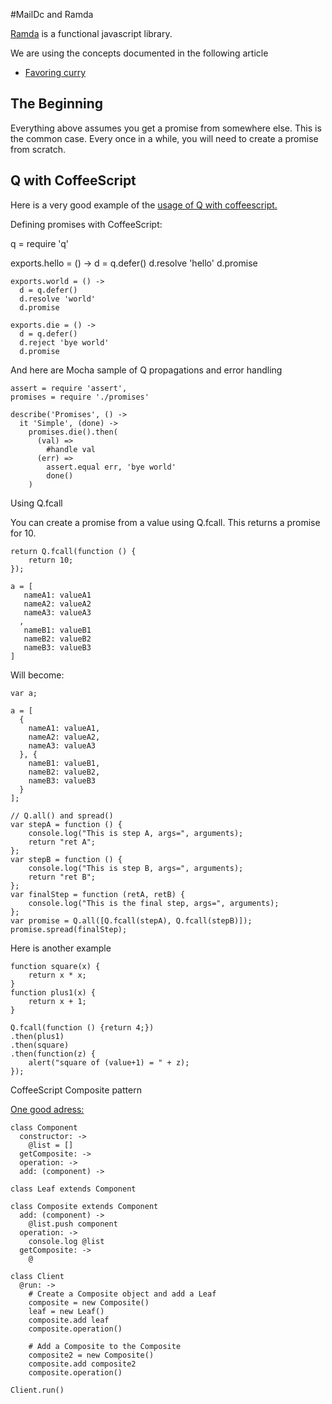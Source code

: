 #MailDc and Ramda

[Ramda](https://github.com/ramda/ramda) is a functional javascript library.

We are using the concepts documented in the following article

 - [Favoring curry](http://fr.umio.us/favoring-curry/)


The Beginning
-------------

Everything above assumes you get a promise from somewhere else. This is the common case. Every once in a while, you will need to create a promise from scratch.


## Q with CoffeeScript ##

Here is a very good example of the [usage of Q with coffeescript.](http://asaf.github.io/blog/2013/07/09/q-promises-with-coffeescript/)


Defining promises with CoffeeScript:


q = require 'q'

exports.hello = () ->
  d = q.defer()
  d.resolve 'hello'
  d.promise

    exports.world = () ->
      d = q.defer()
      d.resolve 'world'
      d.promise

    exports.die = () ->
      d = q.defer()
      d.reject 'bye world'
      d.promise

And here are Mocha sample of Q propagations and error handling


    assert = require 'assert',
    promises = require './promises'
    
    describe('Promises', () ->
      it 'Simple', (done) ->
        promises.die().then(
          (val) =>
            #handle val
          (err) =>
            assert.equal err, 'bye world'
            done()
        )




Using Q.fcall

You can create a promise from a value using Q.fcall. This returns a promise for 10.

    return Q.fcall(function () {
        return 10;
    });

    a = [
       nameA1: valueA1
       nameA2: valueA2
       nameA3: valueA3
      ,
       nameB1: valueB1
       nameB2: valueB2
       nameB3: valueB3
    ]

Will become:

    var a;
    
    a = [
      {
        nameA1: valueA1,
        nameA2: valueA2,
        nameA3: valueA3
      }, {
        nameB1: valueB1,
        nameB2: valueB2,
        nameB3: valueB3
      }
    ];

    // Q.all() and spread()
    var stepA = function () {
        console.log("This is step A, args=", arguments);
        return "ret A";
    };
    var stepB = function () {
        console.log("This is step B, args=", arguments);
        return "ret B";
    };
    var finalStep = function (retA, retB) {
        console.log("This is the final step, args=", arguments);
    };
    var promise = Q.all([Q.fcall(stepA), Q.fcall(stepB)]);
    promise.spread(finalStep);

Here is another example

    function square(x) {
        return x * x;
    }
    function plus1(x) {
        return x + 1;
    }
    
    Q.fcall(function () {return 4;})
    .then(plus1)
    .then(square)
    .then(function(z) {
        alert("square of (value+1) = " + z);
    });

CoffeeScript Composite pattern

[One good adress:](https://github.com/dustinboston/coffeescript-design-patterns#composite)

    class Component
      constructor: ->
        @list = []
      getComposite: ->
      operation: ->
      add: (component) ->
    
    class Leaf extends Component
    
    class Composite extends Component
      add: (component) ->
        @list.push component
      operation: ->
        console.log @list
      getComposite: ->
        @
    
    class Client
      @run: ->
        # Create a Composite object and add a Leaf
        composite = new Composite()
        leaf = new Leaf()
        composite.add leaf
        composite.operation()
    
        # Add a Composite to the Composite
        composite2 = new Composite()
        composite.add composite2
        composite.operation()
    
    Client.run()